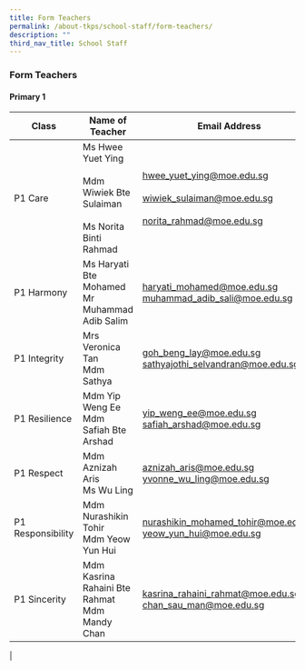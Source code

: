 ```yaml
---
title: Form Teachers
permalink: /about-tkps/school-staff/form-teachers/
description: ""
third_nav_title: School Staff
---
```

### **Form Teachers**
#### **Primary 1**

| Class | Name of Teacher | Email Address |
|---|---|---|
| P1 Care |  Ms Hwee Yuet Ying<br><br>Mdm Wiwiek Bte Sulaiman<br><br>Ms Norita Binti Rahmad |  hwee_yuet_ying@moe.edu.sg<br><br>	wiwiek_sulaiman@moe.edu.sg<br><br>norita_rahmad@moe.edu.sg |
| P1 Harmony |  Ms Haryati Bte Mohamed<br> Mr Muhammad Adib Salim |  [haryati_mohamed@moe.edu.sg](mailto:haryati_mohamed@moe.edu.sg)<br>[muhammad_adib_sali@moe.edu.sg](mailto:muhammad_adib_sali@moe.edu.sg) |
| P1 Integrity |  Mrs Veronica Tan<br> Mdm Sathya |  [goh_beng_lay@moe.edu.sg](mailto:goh_beng_lay@moe.edu.sg)<br> [sathyajothi_selvandran@moe.edu.sg](mailto:sathyajothi_selvandran@moe.edu.sg) |
| P1 Resilience |  Mdm Yip Weng Ee  <br> Mdm Safiah Bte Arshad |  [yip_weng_ee@moe.edu.sg](mailto:yip_weng_ee@moe.edu.sg)<br> [safiah_arshad@moe.edu.sg](mailto:safiah_arshad@moe.edu.sg) |
| P1 Respect |  Mdm Aznizah Aris<br> Ms Wu Ling |  [aznizah_aris@moe.edu.sg](mailto:aznizah_aris@moe.edu.sg)<br> [yvonne_wu_ling@moe.edu.sg](mailto:yvonne_wu_ling@moe.edu.sg) |
| P1 Responsibility |  Mdm Nurashikin Tohir<br> Mdm Yeow Yun Hui |  [nurashikin_mohamed_tohir@moe.edu.sg](mailto:nurashikin_mohamed_tohir@moe.edu.sg)<br> [yeow_yun_hui@moe.edu.sg](mailto:yeow_yun_hui@moe.edu.sg) |
| P1 Sincerity |  Mdm Kasrina Rahaini Bte Rahmat<br> Mdm Mandy Chan |  [kasrina_rahaini_rahmat@moe.edu.sg](mailto:kasrina_rahaini_rahmat@moe.edu.sg)<br> [chan_sau_man@moe.edu.sg](mailto:chan_sau_man@moe.edu.sg) |
|
